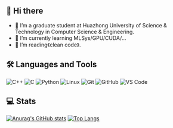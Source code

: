 ## 👋 Hi there 

- 🔭 I’m a graduate student at Huazhong University of Science & Technology in Computer Science & Engineering.
- 🌱 I’m currently learning MLSys/GPU/CUDA/...
- 👀 I’m reading《clean code》.
## 🛠 Languages and Tools
![C++](https://img.shields.io/badge/-C++-%2300599C.svg?style=flat-square&logo=c%2B%2B&logoColor=white)
![C](https://img.shields.io/badge/C-%2300599C?style=flat-square&logo=c&logoColor=white)
![Python](http://img.shields.io/badge/-Python-3776AB?style=flat-square&logo=python&logoColor=ffff4a)
![Linux](https://img.shields.io/badge/Linux-FCC624?style=flat-square&logo=linux&logoColor=black)
![Git](https://img.shields.io/badge/git-%23F05033?style=flat-square&logo=git&logoColor=white)
![GitHub](https://img.shields.io/badge/github-%23121011?style=flat-square&logo=github&logoColor=white)
![VS Code](http://img.shields.io/badge/-VS%20Code-007ACC?style=flat-square&logo=visual-studio-code&logoColor=ffffff)
## 💻 Stats

[![Anurag's GitHub stats](https://github-readme-stats.vercel.app/api?username=siriusdm&count_private=true&show_icons=true&theme=synthwave)](https://github.com/anuraghazra/github-readme-stats)
[![Top Langs](https://github-readme-stats.vercel.app/api/top-langs/?username=siriusdm&layout=compact&show_icons=true&theme=synthwave)](https://github.com/anuraghazra/github-readme-stats)

<!--
**SiriusDM/SiriusDM** is a ✨ _special_ ✨ repository because its `README.md` (this file) appears on your GitHub profile.

Here are some ideas to get you started:

- 🔭 I’m currently working on ...
- 🌱 I’m currently learning ...
- 👯 I’m looking to collaborate on ...
- 🤔 I’m looking for help with ...
- 💬 Ask me about ...
- 📫 How to reach me: ...
- 😄 Pronouns: ...
- ⚡ Fun fact: ...
-->
